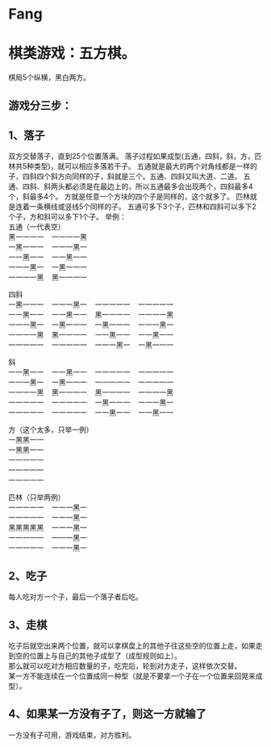 # Fang
棋类游戏：五方棋。
=====
棋局5个纵横，黑白两方。
    
游戏分三步：
----

1、落子
----
双方交替落子，直到25个位置落满。
落子过程如果成型(五通，四斜，斜，方，匹林共5种类型)，就可以相应多落若干子。
五通就是最大的两个对角线都是一样的子，四斜四个斜方向同样的子，斜就是三个。五通、四斜又叫大道、二道。
五通、四斜、斜两头都必须是在最边上的，所以五通最多会出现两个，四斜最多4个，斜最多4个。
方就是任意一个方块的四个子是同样的，这个就多了。
匹林就是连着一条横线或竖线5个同样的子。
五通可多下3个子，匹林和四斜可以多下2个子，方和斜可以多下1个子。
举例：<br>
五通（一代表空）<br>
黑一一一一&nbsp;&nbsp;&nbsp;&nbsp;一一一一黑<br>
一黑一一一&nbsp;&nbsp;&nbsp;&nbsp;一一一黑一<br>
一一黑一一&nbsp;&nbsp;&nbsp;&nbsp;一一黑一一<br>
一一一黑一&nbsp;&nbsp;&nbsp;&nbsp;一黑一一一<br>
一一一一黑&nbsp;&nbsp;&nbsp;&nbsp;黑一一一一<br>

四斜<br>
一黑一一一&nbsp;&nbsp;&nbsp;&nbsp;一一一黑一&nbsp;&nbsp;&nbsp;&nbsp;一一一一一&nbsp;&nbsp;&nbsp;&nbsp;一一一一一<br>
一一黑一一&nbsp;&nbsp;&nbsp;&nbsp;一一黑一一&nbsp;&nbsp;&nbsp;&nbsp;黑一一一一&nbsp;&nbsp;&nbsp;&nbsp;一一一一黑<br>
一一一黑一&nbsp;&nbsp;&nbsp;&nbsp;一黑一一一&nbsp;&nbsp;&nbsp;&nbsp;一黑一一一&nbsp;&nbsp;&nbsp;&nbsp;一一一黑一<br>
一一一一黑&nbsp;&nbsp;&nbsp;&nbsp;黑一一一一&nbsp;&nbsp;&nbsp;&nbsp;一一黑一一&nbsp;&nbsp;&nbsp;&nbsp;一一黑一一<br>
一一一一一&nbsp;&nbsp;&nbsp;&nbsp;一一一一一&nbsp;&nbsp;&nbsp;&nbsp;一一一黑一&nbsp;&nbsp;&nbsp;&nbsp;一黑一一一<br>

斜<br>
一一黑一一&nbsp;&nbsp;&nbsp;&nbsp;一一黑一一&nbsp;&nbsp;&nbsp;&nbsp;一一一一一&nbsp;&nbsp;&nbsp;&nbsp;一一一一一<br>
一一一黑一&nbsp;&nbsp;&nbsp;&nbsp;一黑一一一&nbsp;&nbsp;&nbsp;&nbsp;一一一一一&nbsp;&nbsp;&nbsp;&nbsp;一一一一一<br>
一一一一黑&nbsp;&nbsp;&nbsp;&nbsp;黑一一一一&nbsp;&nbsp;&nbsp;&nbsp;黑一一一一&nbsp;&nbsp;&nbsp;&nbsp;一一一一黑<br>
一一一一一&nbsp;&nbsp;&nbsp;&nbsp;一一一一一&nbsp;&nbsp;&nbsp;&nbsp;一黑一一一&nbsp;&nbsp;&nbsp;&nbsp;一一一黑一<br>
一一一一一&nbsp;&nbsp;&nbsp;&nbsp;一一一一一&nbsp;&nbsp;&nbsp;&nbsp;一一黑一一&nbsp;&nbsp;&nbsp;&nbsp;一一黑一一<br>

方（这个太多，只举一例）<br>
一黑黑一一<br>
一黑黑一一<br>
一一一一一<br>
一一一一一<br>
一一一一一<br>

匹林（只举两例）<br>
一一一一一&nbsp;&nbsp;&nbsp;&nbsp;一一一黑一<br>
一一一一一&nbsp;&nbsp;&nbsp;&nbsp;一一一黑一<br>
黑黑黑黑黑&nbsp;&nbsp;&nbsp;&nbsp;一一一黑一<br>
一一一一一&nbsp;&nbsp;&nbsp;&nbsp;一一一黑一<br>
一一一一一&nbsp;&nbsp;&nbsp;&nbsp;一一一黑一<br>

2、吃子
---
每人吃对方一个子，最后一个落子者后吃。<br>


3、走棋
---
吃子后就空出来两个位置，就可以拿棋盘上的其他子往这些空的位置上走，如果走到空的位置上与自己的其他子成型了（成型规则如上）。<br>
那么就可以吃对方相应数量的子，吃完后，轮到对方走子，这样依次交替。<br>
某一方不能连续在一个位置成同一种型（就是不要拿一个子在一个位置来回晃来成型）。<br>


4、如果某一方没有子了，则这一方就输了 
---
一方没有子可用，游戏结束，对方胜利。
